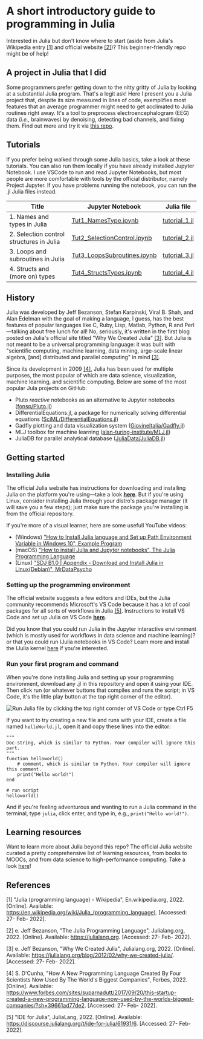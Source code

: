 # A short introductory guide to programming in Julia
Interested in Julia but don't know where to start (aside from Julia's Wikipedia entry [[1]](#1) and official website [[2]](#2))? This beginner-friendly repo might be of help!

## A project in Julia that I did

Some programmers prefer getting down to the nitty gritty of Julia by looking at a substantial Julia program. That's a legit ask! Here I present you a Julia project that, despite its size measured in lines of code, exemplifies most features that an average programmer might need to get acclimated to Julia routines right away. It's a tool to preprocess electroencephalogram (EEG) data (*i.e.*, brainwaves) by denoising, detecting bad channels, and fixing them. Find out more and try it via [this repo](https://github.com/ngcaonghi/prep-julia).

## Tutorials

If you prefer being walked through some Julia basics, take a look at these tutorials. You can also run them locally if you have already installed Jupyter Notebook. I use VSCode to run and read Jupyter Notebooks, but most people are more comfortable with tools by the official distributor, namely Project Jupyter. If you have problems running the notebook, you can run the .jl Julia files instead.

| Title  | Jupyter Notebook | Julia file |
| ------ | ---------------- | ---------- |
| 1. Names and types in Julia | [Tut1_NamesType.ipynb](https://github.com/ngcaonghi/intro_julia/blob/main/tutorials/Tut1_NamesType.ipynb) | [tutorial_1.jl](https://github.com/ngcaonghi/intro_julia/blob/main/examples/tutorial_1.jl) |
| 2. Selection control structures in Julia | [Tut2_SelectionControl.ipynb](https://github.com/ngcaonghi/intro_julia/blob/main/tutorials/Tut2_SelectionControl.ipynb) | [tutorial_2.jl](https://github.com/ngcaonghi/intro_julia/blob/main/examples/tutorial_2.jl) |
| 3. Loops and subroutines in Julia | [Tut3_LoopsSubroutines.ipynb](https://github.com/ngcaonghi/intro_julia/blob/main/tutorials/Tut3_LoopsSubroutines.ipynb) | [tutorial_3.jl](https://github.com/ngcaonghi/intro_julia/blob/main/examples/tutorial_3.jl) |
| 4. Structs and (more on) types | [Tut4_StructsTypes.ipynb](https://github.com/ngcaonghi/intro_julia/blob/main/tutorials/Tut4_StructsTypes.ipynb) | [tutorial_4.jl](https://github.com/ngcaonghi/intro_julia/blob/main/examples/tutorial_4.jl) |

## History

Julia was developed by Jeff Bezanson, Stefan Karpinski, Viral B. Shah, and Alan Edelman with the goal of making a language, I guess, has the best features of popular languages like C, Ruby, Lisp, Matlab, Python, R and Perl—talking about free lunch for all! No, seriously, it's written in the first blog posted on Julia's official site titled "Why We Created Julia" [[3]](#3). But Julia is not meant to be a universal programming language: it was built with "scientific computing, machine learning, data mining, arge-scale linear algebra, \[and\] distributed and parallel computing" in mind [[3]](#3).

Since its development in 2009 [[4]](#4), Julia has been used for multiple purposes, the most popular of which are data science, visualization, machine learning, and scientific computing. Below are some of the most popular Jula projects on GitHub:

- Pluto *reactive* notebooks as an alternative to Jupyter notebooks ([fonsp/Pluto.jl](https://github.com/fonsp/Pluto.jl))
- DifferentialEquations.jl, a package for numerically solving differential equations ([SciML/DifferentialEquations.jl](https://github.com/SciML/DifferentialEquations.jl))
- Gadfly plotting and data visualization system ([GiovineItalia/Gadfly.jl](https://github.com/GiovineItalia/Gadfly.jl))
- MLJ toolbox for machine learning ([alan-turing-institute/MLJ.jl](https://github.com/alan-turing-institute/MLJ.jl))
- JuliaDB for parallel analytical database ([JuliaData/JuliaDB.jl](https://github.com/JuliaData/JuliaDB.jl))

## Getting started

### Installing Julia

The official Julia website has instructions for downloading and installing Julia on the platform you're using—take a look [**here**](https://julialang.org/downloads/platform/). But if you're using Linux, consider installing Julia through your distro's package manager (it will save you a few steps); just make sure the package you're installing is from the official repository.

If you're more of a visual learner, here are some usefull YouTube videos:

- (Windows) ["How to Install Julia language and Set up Path Environment Variable in Windows 10", Example Program](https://www.youtube.com/watch?v=ij8jF7_qriY)
- (macOS) ["How to install Julia and Jupyter notebooks", The Julia Programming Language](https://www.youtube.com/watch?v=oyx8M1yoboY&t=112s)
- (Linux) ["SDJ B1.0 | Appendix - Download and Install Julia in Linux(Debian)", MrDataPsycho](https://www.youtube.com/watch?v=7WSiObkBgh8)

### Setting up the programming environment

The official website suggests a few editors and IDEs, but the Julia community recommends Microsoft's VS Code because it has a lot of cool packages for all sorts of workflows in Julia [[5]](#5). Instructions to install VS Code and set up Julia on VS Code [**here**](https://code.visualstudio.com/docs/languages/julia#:~:text=Inside%20VS%20Code%2C%20go%20to,Restart%20VS%20Code.).

Did you know that you could run Julia in the Jupyter interactive environment (which is mostly used for workflows in data science and machine learning)? or that you could run IJulia notebooks in VS Code? Learn more and install the IJulia kernel [here](https://github.com/JuliaLang/IJulia.jl) if you're interested.

### Run your first program and command
When you're done installing Julia and setting up your programming environment, download any .jl in this repository and open it using your IDE. Then click run (or whatever buttons that compiles and runs the script; in VS Code, it's the little play button at the top right corner of the editor).

![Run Julia file by clicking the top right cornder of VS Code or type Ctrl F5](https://drive.google.com/uc?export=view&id=1sfU_Y9mNpkPAbqZAC9HHAekpFxjI9oIg)

If you want to try creating a new file and runs with your IDE, create a file named `helloWorld.jl`, open it and copy these lines into the editor:

```
"""
Doc-string, which is similar to Python. Your compiler will ignore this part.
"""
function helloworld()
    # comment, which is similar to Python. Your compiler will ignore this comment.
    print("Hello world!")
end

# run script
helloworld()
```

And if you're feeling adventurous and wanting to run a Julia command in the terminal, type `julia`, click enter, and type in, e.g., `print("Hello world!")`.

## Learning resources

Want to learn more about Julia beyond this repo? The official Julia website curated a pretty comprehensive list of learning resources, from books to MOOCs, and from data science to high-performance computing. Take a look [here](https://julialang.org/learning/ "Learning Julia")!


## References
<a id="1">[1]</a>
"Julia (programming language) - Wikipedia", En.wikipedia.org, 2022. [Online]. Available: https://en.wikipedia.org/wiki/Julia_(programming_language). [Accessed: 27- Feb- 2022].

<a id="2">[2]</a>
e. Jeff Bezanson, "The Julia Programming Language", Julialang.org, 2022. [Online]. Available: https://julialang.org. [Accessed: 27- Feb- 2022].

<a id="3">[3]</a> 
e. Jeff Bezanson, "Why We Created Julia", Julialang.org, 2022. [Online]. Available: https://julialang.org/blog/2012/02/why-we-created-julia/. [Accessed: 27- Feb- 2022].

<a id="4">[4]</a> 
S. D'Cunha, "How A New Programming Language Created By Four Scientists Now Used By The World's Biggest Companies", Forbes, 2022. [Online]. Available: https://www.forbes.com/sites/suparnadutt/2017/09/20/this-startup-created-a-new-programming-language-now-used-by-the-worlds-biggest-companies/?sh=39661ad77de2. [Accessed: 27- Feb- 2022].

<a id = "5">[5]</a>
"IDE for Julia", JuliaLang, 2022. [Online]. Available: https://discourse.julialang.org/t/ide-for-julia/61931/6. [Accessed: 27- Feb- 2022].

